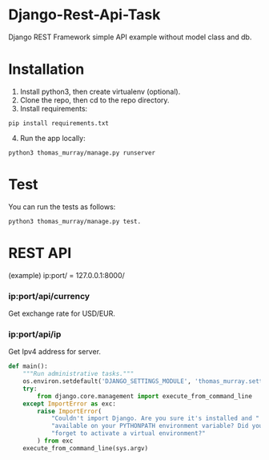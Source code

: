 # Django-Rest-Api-Task
Django REST Framework simple API example without model class and db.

# Installation

1. Install python3, then create virtualenv (optional).
2. Clone the repo, then cd to the repo directory.
3. Install requirements:
  
  ```
  pip install requirements.txt
  ```
4. Run the app locally:

  ```
  python3 thomas_murray/manage.py runserver
  ```

# Test

You can run the tests as follows:
```
python3 thomas_murray/manage.py test.
```

# REST API

(example) ip:port/ = 127.0.0.1:8000/

### ip:port/api/currency 
  Get exchange rate for USD/EUR.
  
### ip:port/api/ip
  Get Ipv4 address for server.
  
```python
def main():
    """Run administrative tasks."""
    os.environ.setdefault('DJANGO_SETTINGS_MODULE', 'thomas_murray.settings')
    try:
        from django.core.management import execute_from_command_line
    except ImportError as exc:
        raise ImportError(
            "Couldn't import Django. Are you sure it's installed and "
            "available on your PYTHONPATH environment variable? Did you "
            "forget to activate a virtual environment?"
        ) from exc
    execute_from_command_line(sys.argv)
```
